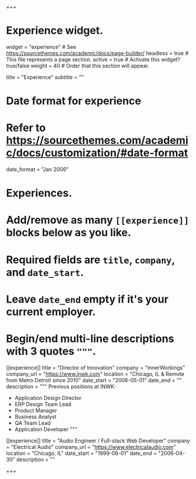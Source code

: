 +++
# Experience widget.
widget = "experience"  # See https://sourcethemes.com/academic/docs/page-builder/
headless = true  # This file represents a page section.
active = true  # Activate this widget? true/false
weight = 40  # Order that this section will appear.

title = "Experience"
subtitle = ""

# Date format for experience
#   Refer to https://sourcethemes.com/academic/docs/customization/#date-format
date_format = "Jan 2006"

# Experiences.
#   Add/remove as many `[[experience]]` blocks below as you like.
#   Required fields are `title`, `company`, and `date_start`.
#   Leave `date_end` empty if it's your current employer.
#   Begin/end multi-line descriptions with 3 quotes `"""`.
[[experience]]
  title = "Director of Innovation"
  company = "InnerWorkings"
  company_url = "https://www.inwk.com"
  location = "Chicago, IL & Remote from Metro Detroit since 2010"
  date_start = "2006-05-01"
  date_end = ""
  description = """
  Previous positions at INWK:

  * Application Design Director
  * ERP Design Team Lead
  * Product Manager
  * Business Analyst
  * QA Team Lead
  * Application Developer
  """

[[experience]]
  title = "Audio Engineer / Full-stack Web Developer"
  company = "Electrical Audio"
  company_url = "https://www.electricalaudio.com"
  location = "Chicago, IL"
  date_start = "1999-06-01"
  date_end = "2006-04-30"
  description = ""

+++
